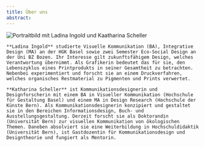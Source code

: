 ```yaml
---
title: Über uns
abstract:
---
```


<script>
    import Columns from '$lib/components/Columns.svelte';
</script>

<img src="/img/team.png" alt="Portraitbild mit Ladina Ingold und Kaatharina Scheller" class="max-h-[70vh] mx-auto"/>

<Columns ncols={[2,2,1]} gap={10}>

    **Ladina Ingold** studierte Visuelle Kommunikation (BA), Integrative Design (MA) an der HGK Basel sowie zwei Semester Eco-Social Design an der Uni BZ Bozen. Ihr Interesse gilt zukunftsfähigem Design, welches Verantwortung übernimmt. Als Grafikerin bedeutet das für sie, den Lebenszyklus eines Print­produkts in seiner Gesamtheit zu betrachten. Nebenbei experimentiert und forscht sie an einem ­Druckverfahren, welches organisches Restmaterial zu Pigmenten und Prints verwertet.

    **Katharina Scheller** ist Kommunikationsdesignerin und Designforscherin mit einem BA in Visueller Kommunikation (Hochschule für Gestaltung Basel) und einem MA in Design Research (Hochschule der Künste Bern). Als Kommunikationsdesignerin konzipiert und gestaltet sie in den Bereichen Informationsdesign, Buch- und Ausstellungsgestaltung. Derzeit forscht sie als Doktorandin (Universität Bern) zur visuellen Kommunikation von ökologischen Themen. Daneben absolviert sie eine Weiterbildung in Hochschuldidaktik (Universität Bern), ist Gastdozentin für Kommunikationsdesign und Designtheorie und fungiert als Mentorin.

</Columns>

